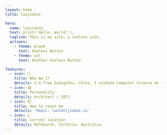 ```yaml
---
layout: home
title: luojiahai

hero:
  name: luojiahai
  text: print('Hello, World!');
  tagline: This is my site, a useless site.
  actions:
    - theme: brand
      text: Useless Button
    - theme: alt
      text: Another Useless Button

features:
  - icon: 🤔
    title: Who Am I?
    details: I'm from Guangzhou, China. I studied Computer Science at the University of Melbourne. I'm currently working hard for a living.
  - icon: 😄
    title: Personality
    details: Architect / INTJ
  - icon: 📫
    title: How to reach me
    details: 'Email: luo[at]jiahai.co'
  - icon: 📍
    title: Current location
    details: Melbourne, Victoria, Australia
---
```

